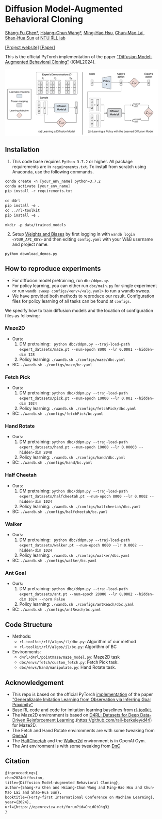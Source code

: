 # Diffusion Model-Augmented Behavioral Cloning

[Shang-Fu Chen\*](https://shangfuchen.github.io/),
[Hsiang-Chun Wang\*](https://openreview.net/profile?id=~Hsiang-Chun_Wang1),
[Ming-Hao Hsu](https://qaz159qaz159.github.io/),
[Chun-Mao Lai](https://www.mecoli.net/),
[Shao-Hua Sun](https://shaohua0116.github.io) at [NTU RLL lab](https://nturll.xyz/about)

[[Project website]](https://nturobotlearninglab.github.io/dbc/) [[Paper]](https://arxiv.org/abs/2302.13335)

This is the official PyTorch implementation of the paper ["Diffusion Model-Augmented Behavioral Cloning"](https://nturobotlearninglab.github.io/dbc/) (ICML2024).

![image](docs/img/framework.jpeg)

## Installation

1. This code base requires `Python 3.7.2` or higher. All package requirements are in
   `requirements.txt`. To install from scratch using Anaconda, use the following
   commands.

```
conda create -n [your_env_name] python=3.7.2
conda activate [your_env_name]
pip install -r requirements.txt

cd d4rl
pip install -e .
cd ../rl-toolkit
pip install -e .

mkdir -p data/trained_models
```

2. Setup [Weights and Biases](https://wandb.ai/site) by first logging in with `wandb login <YOUR_API_KEY>` and then editing `config.yaml` with your W&B username and project name.

```
python download_demos.py
```

## How to reproduce experiments
- For diffusion model pretraining, run `dbc/ddpm.py`.
- For policy learning, you can either run `dbc/main.py` for single experiment or run `wandb sweep configs/<env>/<alg.yaml>` to run a wandb sweep. 
- We have provided both methods to reproduce our result. Configuration files for policy learning of all tasks can be found at `configs`.

We specify how to train diffusion models and the location of configuration files as following:

### Maze2D

- Ours:
    1. DM pretraining: ` python dbc/ddpm.py --traj-load-path expert_datasets/maze.pt --num-epoch 8000 --lr 0.0001 --hidden-dim 128`
    2. Policy learning: `./wandb.sh ./configs/maze/dbc.yaml`
- BC: `./wandb.sh ./configs/maze/bc.yaml`

### Fetch Pick

- Ours:
    1. DM pretraining: `python dbc/ddpm.py --traj-load-path expert_datasets/pick.pt --num-epoch 10000 --lr 0.001 --hidden-dim 1024  `
    2. Policy learning: `./wandb.sh ./configs/fetchPick/dbc.yaml`
- BC: `./wandb.sh ./configs/fetchPick/bc.yaml`

### Hand Rotate

- Ours:
    1. DM pretraining: `python dbc/ddpm.py --traj-load-path expert_datasets/hand.pt --num-epoch 10000 --lr 0.00003 --hidden-dim 2048`
    2. Policy learning: `./wandb.sh ./configs/hand/dbc.yaml`
- BC: `./wandb.sh ./configs/hand/bc.yaml`

### Half Cheetah

- Ours:
    1. DM pretraining: `python dbc/ddpm.py --traj-load-path expert_datasets/halfcheetah.pt --num-epoch 8000 --lr 0.0002 --hidden-dim 1024`
    2. Policy learning: `./wandb.sh ./configs/halfcheetah/dbc.yaml`
- BC: `./wandb.sh ./configs/halfcheetah/bc.yaml`

### Walker

- Ours:
    1. DM pretraining: ` python dbc/ddpm.py --traj-load-path expert_datasets/walker.pt --num-epoch 8000 --lr 0.0002 --hidden-dim 1024`
    2. Policy learning: `./wandb.sh ./configs/walker/dbc.yaml`
- BC: `./wandb.sh ./configs/walker/bc.yaml`

### Ant Goal

- Ours:
    1. DM pretraining: `python dbc/ddpm.py --traj-load-path expert_datasets/ant.pt --num-epoch 20000 --lr 0.0002 --hidden-dim 1024 --norm False`
    2. Policy learning: `./wandb.sh ./configs/antReach/dbc.yaml`
- BC: `./wandb.sh ./configs/antReach/bc.yaml`

## Code Structure

- Methods:
  - `rl-toolkit/rlf/algos/il/dbc.py`: Algorithm of our method
  - `rl-toolkit/rlf/algos/il/bc.py`: Algorithm of BC
- Environments:
  - `d4rl/d4rl/pointmaze/maze_model.py`: Maze2D task
  - `dbc/envs/fetch/custom_fetch.py`: Fetch Pick task.
  - `dbc/envs/hand/manipulate.py`: Hand Rotate task.

## Acknowledgement
- This repo is based on the official PyTorch [implementation](https://github.com/clvrai/goal_prox_il) of the paper ["Generalizable Imitation Learning from Observation via Inferring Goal Proximity"](https://clvrai.github.io/goal_prox_il/)
- Base RL code and code for imitation learning baselines from [rl-toolkit](https://github.com/ASzot/rl-toolkit).
- The Maze2D environment is based on [D4RL: Datasets for Deep Data-Driven Reinforcement Learning](https://github.com/rail-berkeley/d4rl).(https://github.com/rail-berkeley/d4rl) for Maze2D.
- The Fetch and Hand Rotate environments are with some tweaking from [OpenAI](https://github.com/openai/gym/tree/6df1b994bae791667a556e193d2a215b8a1e397a/gym/envs/robotics)
- The [HalfCheetah](https://github.com/openai/gym/blob/master/gym/envs/mujoco/half_cheetah_v3.py) and the [Walker2d](https://github.com/openai/gym/blob/master/gym/envs/mujoco/walker2d_v3.py) environment is in OpenAI Gym.
- The Ant environment is with some tweaking from [DnC](https://github.com/dibyaghosh/dnc)

## Citation

```
@inproceedings{
chen2024diffusion,
title={Diffusion Model-Augmented Behavioral Cloning},
author={Shang-Fu Chen and Hsiang-Chun Wang and Ming-Hao Hsu and Chun-Mao Lai and Shao-Hua Sun},
booktitle={Forty-first International Conference on Machine Learning},
year={2024},
url={https://openreview.net/forum?id=OnidGtOhg3}
}
```